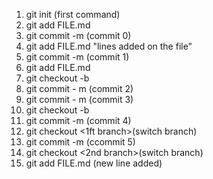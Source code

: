 
1. git init (first command)<br>
2. git add FILE.md <br>
3. git commit -m (commit 0)<br>
4. git add FILE.md  "lines added on the file"<br>
5. git commit -m (commit 1)<br>
6. git add FILE.md <br>
7. git checkout -b <branch name> <br>
8. git commit - m (commit 2)<br> 
9. git commit - m (commit 3)<br>
10. git checkout -b <new branch><br>
11. git commit -m (commit 4)
11. git checkout <1ft branch>(switch branch)<br>
12. git commit -m (ccommit 5)
13. git checkout <2nd branch>(switch branch)<br>
14. git add FILE.md (new line added)<br>

